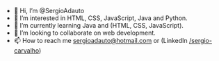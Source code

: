 - 👋 Hi, I’m @SergioAdauto
- 👀 I’m interested in HTML, CSS, JavaScript, Java and Python.
- 🌱 I’m currently learning Java and (HTML, CSS, JavaScript).
- 💞️ I’m looking to collaborate on web development.
- 📫 How to reach me sergioadauto@hotmail.com or (LinkedIn <a
                href="https://www.linkedin.com/in/s%C3%A9rgio-carvalho-a89a97a8/" rel="external" target="_blank"
                title="LinkdeIn">/sergio-carvalho</a>)

<!---
SergioAdauto/SergioAdauto is a ✨ special ✨ repository because its `README.md` (this file) appears on your GitHub profile.
You can click the Preview link to take a look at your changes.
--->
